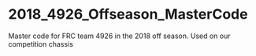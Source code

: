 # 2018_4926_Offseason_MasterCode
Master code for FRC team 4926 in the 2018 off season.  Used on our competition chassis
